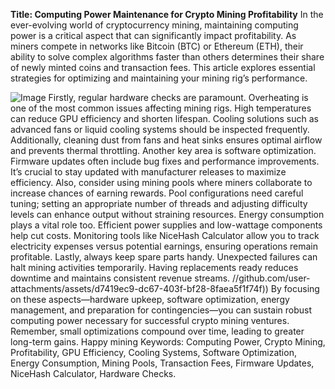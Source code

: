 **Title: Computing Power Maintenance for Crypto Mining Profitability**
In the ever-evolving world of cryptocurrency mining, maintaining computing power is a critical aspect that can significantly impact profitability. As miners compete in networks like Bitcoin (BTC) or Ethereum (ETH), their ability to solve complex algorithms faster than others determines their share of newly minted coins and transaction fees. This article explores essential strategies for optimizing and maintaining your mining rig’s performance.

![Image](https://github.com/user-attachments/assets/4a25d116-2220-4385-b08e-f287af8fcbc4)
Firstly, regular hardware checks are paramount. Overheating is one of the most common issues affecting mining rigs. High temperatures can reduce GPU efficiency and shorten lifespan. Cooling solutions such as advanced fans or liquid cooling systems should be inspected frequently. Additionally, cleaning dust from fans and heat sinks ensures optimal airflow and prevents thermal throttling. 
Another key area is software optimization. Firmware updates often include bug fixes and performance improvements. It’s crucial to stay updated with manufacturer releases to maximize efficiency. Also, consider using mining pools where miners collaborate to increase chances of earning rewards. Pool configurations need careful tuning; setting an appropriate number of threads and adjusting difficulty levels can enhance output without straining resources.
Energy consumption plays a vital role too. Efficient power supplies and low-wattage components help cut costs. Monitoring tools like NiceHash Calculator allow you to track electricity expenses versus potential earnings, ensuring operations remain profitable.
Lastly, always keep spare parts handy. Unexpected failures can halt mining activities temporarily. Having replacements ready reduces downtime and maintains consistent revenue streams.
 //github.com/user-attachments/assets/d7419ec9-dc67-403f-bf28-8faea5f1f74f))
By focusing on these aspects—hardware upkeep, software optimization, energy management, and preparation for contingencies—you can sustain robust computing power necessary for successful crypto mining ventures. Remember, small optimizations compound over time, leading to greater long-term gains. Happy mining 
Keywords: Computing Power, Crypto Mining, Profitability, GPU Efficiency, Cooling Systems, Software Optimization, Energy Consumption, Mining Pools, Transaction Fees, Firmware Updates, NiceHash Calculator, Hardware Checks.
